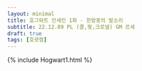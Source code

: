 ```yaml
---
layout: minimal
title: 호그와트 인세인 1화 - 한밤중의 발소리
subtitle: 22.12.09 PL (콜,찢,크로넬) GM 르세
draft: true
tags: [호괏캠]
---
```


{% include Hogwart1.html %}
